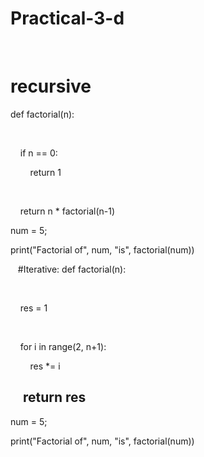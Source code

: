 # Practical-3-d

  
# recursive 

def factorial(n): 

       

    if n == 0: 

        return 1

      

    return n * factorial(n-1) 


num = 5; 

print("Factorial of", num, "is", 
factorial(num)) 

   #Iterative:
def factorial(n): 

       

    res = 1

      

    for i in range(2, n+1): 

        res *= i 

    return res 
- 

num = 5; 

print("Factorial of", num, "is", 
factorial(num))
